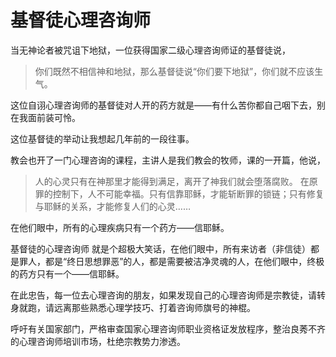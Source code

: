 # 基督徒心理咨询师

当无神论者被咒诅下地狱，一位获得国家二级心理咨询师证的基督徒说，

> 你们既然不相信神和地狱，那么基督徒说“你们要下地狱”，你们就不应该生气。

这位自诩心理咨询师的基督徒对人开的药方就是——有什么苦你都自己咽下去，别在我面前装可怜。

这位基督徒的举动让我想起几年前的一段往事。

教会也开了一门心理咨询的课程，主讲人是我们教会的牧师，课的一开篇，他说，

> 人的心灵只有在神那里才能得到满足，离开了神我们就会堕落腐败。 在原罪的控制下，人不可能幸福。只有信靠耶稣，才能斩断罪的锁链；只有修复与耶稣的关系，才能修复人们的心灵……

在他们眼中，所有的心理疾病只有一个药方——信耶稣。

基督徒的心理咨询师 就是个超极大笑话，在他们眼中，所有来访者（非信徒）都是罪人，都是“终日思想罪恶”的人，都是需要被洁净灵魂的人，在他们眼中，终极的药方只有一个——信耶稣。

在此忠告，每一位去心理咨询的朋友，如果发现自己的心理咨询师是宗教徒，请转身就跑，请远离那些熟悉心理学技巧、打着咨询师旗号的神棍。

呼吁有关国家部门，严格审查国家心理咨询师职业资格证发放程序，整治良莠不齐的心理咨询师培训市场，杜绝宗教势力渗透。
